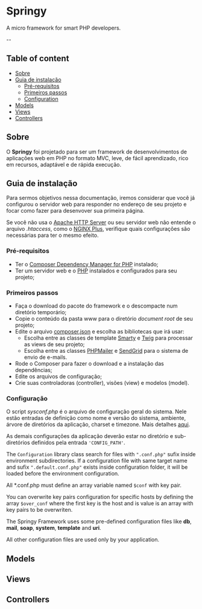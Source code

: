 # Springy

A micro framework for smart PHP developers.

--

## Table of content

* [Sobre](#sobre)
* [Guia de instalação](#guia-de-instalacao)
  * [Pré-requisitos](#pre-requisitos)
  * [Primeiros passos](#primeiros-passos)
  * [Configuration](#configuration)
* [Models](#models)
* [Views](#views)
* [Controllers](#controllers)

## Sobre

O **Springy** foi projetado para ser um framework de desenvolvimentos de aplicações web em PHP no formato MVC, leve, de fácil aprendizado, rico em recursos, adaptável e de rápida execução.

## Guia de instalação

Para sermos objetivos nessa documentação, iremos considerar que você já configurou o servidor web para responder no endereço de seu projeto e focar como fazer para desenvover sua primeira página.

Se você não usa o [Apache HTTP Server](http://httpd.apache.org/) ou seu servidor web não entende o arquivo *.htaccess*, como o [NGINX Plus](https://www.nginx.com/solutions/web-server/), verifique quais configurações são necessárias para ter o mesmo efeito.

### Pré-requisitos

* Ter o [Composer Dependency Manager for PHP](https://getcomposer.org/) instalado;
* Ter um servidor web e o [PHP](http://www.php.net) instalados e configurados para seu projeto;

### Primeiros passos

* Faça o download do pacote do framework e o descompacte num diretório temporário;
* Copie o conteúdo da pasta www para o diretório *document root* de seu projeto;
* Edite o arquivo [composer.json](/composer.json) e escolha as bibliotecas que irá usar:
  * Escolha entre as classes de template [Smarty](http://www.smarty.net) e [Twig](http://twig.sensiolabs.org) para processar as views de seu projeto;
  * Escolha entre as classes [PHPMailer](https://github.com/PHPMailer/PHPMailer) e [SendGrid](https://github.com/sendgrid/sendgrid-php) para o sistema de envio de e-mails.
* Rode o Composer para fazer o download e a instalação das dependências;
* Edite os arquivos de configuração;
* Crie suas controladoras (controller), visões (view) e modelos (model).

### Configuração

O script *sysconf.php* é o arquivo de configuração geral do sistema. Nele estão entradas de definição como nome e versão do sistema, ambiente, árvore de diretórios da aplicação, charset e timezone. Mais detalhes [aqui](/documentation/pt/sysconf.md).

As demais configurações da aplicação deverão estar no diretório e sub-diretórios definidos pela entrada `'CONFIG_PATH'`.

The `Configuration` library class search for files with `".conf.php"` sufix inside environment subdirectories. If a configuration file with same target name and sufix `".default.conf.php"` exists inside configuration folder, it will be loaded before the environment configuration.

All *.conf.php must define an array variable named `$conf` with key pair.

You can overwrite key pairs configuration for specific hosts by defining the array `$over_conf` where the first key is the host and is value is an array with key pairs to be overwriten.

The Springy Framework uses some pre-defined configuration files like **db**, **mail**, **soap**, **system**, **template** and **uri**.

All other configuration files are used only by your application.

## Models

## Views

## Controllers